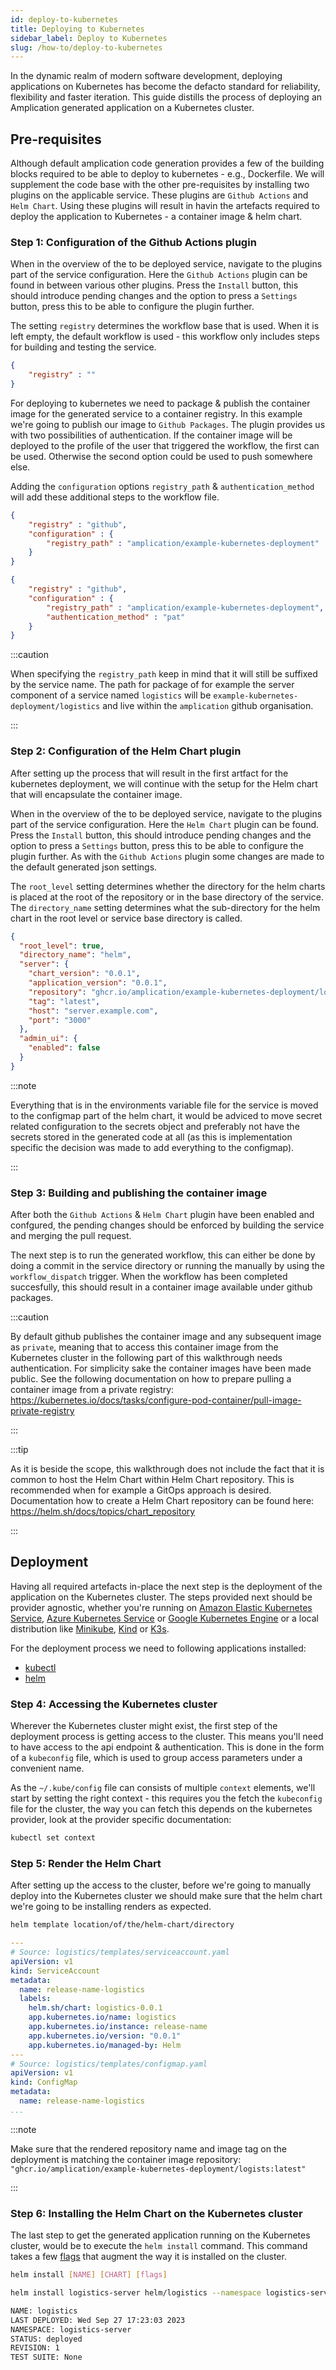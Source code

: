 ```yaml
---
id: deploy-to-kubernetes
title: Deploying to Kubernetes
sidebar_label: Deploy to Kubernetes
slug: /how-to/deploy-to-kubernetes
---
```


In the dynamic realm of modern software development, deploying applications on Kubernetes has become the defacto standard for reliability, flexibility and faster iteration. This guide distills the process of deploying an Amplication generated application on a Kubernetes cluster.

## Pre-requisites

Although default amplication code generation provides a few of the building blocks required to be able to deploy to kubernetes - e.g., Dockerfile. We will supplement the code base with the other pre-requisites by installing two plugins on the applicable service. These plugins are `Github Actions` and `Helm Chart`. Using these plugins will result in havin the artefacts required to deploy the application to Kubernetes - a container image & helm chart.

### Step 1: Configuration of the Github Actions plugin

When in the overview of the to be deployed service, navigate to the plugins part of the service configuration. Here the `Github Actions` plugin can be found in between various other plugins. Press the `Install` button, this should introduce pending changes and the option to press a `Settings` button, press this to be able to configure the plugin further.

The setting `registry` determines the workflow base that is used. When it is left empty, the default workflow is used - this workflow only includes steps for building and testing the service.

```json title="github-actions-plugin/settings" showLineNumbers
{
    "registry" : ""
}
```

For deploying to kubernetes we need to package & publish the container image for the generated service to a container registry. In this example we're going to publish our image to `Github Packages`. The plugin provides us with two possibilities of authentication. If the container image will be deployed to the profile of the user that triggered the workflow, the first can be used. Otherwise the second option could be used to push somewhere else.

Adding the `configuration` options `registry_path` & `authentication_method` will add these additional steps to the workflow file.

```json title="github-actions-plugin/settings | option default github token" showLineNumbers
{
    "registry" : "github",
    "configuration" : {
        "registry_path" : "amplication/example-kubernetes-deployment"
    }
}
```

```json title="github-actions-plugin/settings | option personal access token" showLineNumbers
{
    "registry" : "github",
    "configuration" : {
        "registry_path" : "amplication/example-kubernetes-deployment",
        "authentication_method" : "pat"
    }
}
```

:::caution

When specifying the `registry_path` keep in mind that it will still be suffixed by the service name. The path for package of for example the server component of a service named `logistics` will be `example-kubernetes-deployment/logistics` and live within the `amplication` github organisation.

:::

### Step 2: Configuration of the Helm Chart plugin

After setting up the process that will result in the first artfact for the kubernetes deployment, we will continue with the setup for the Helm chart that will encapsulate the container image.

When in the overview of the to be deployed service, navigate to the plugins part of the service configuration. Here the `Helm Chart` plugin can be found. Press the `Install` button, this should introduce pending changes and the option to press a `Settings` button, press this to be able to configure the plugin further. As with the `Github Actions` plugin some changes are made to the default generated json settings.

The `root_level` setting determines whether the directory for the helm charts is placed at the root of the repository or in the base directory of the service. The `directory_name` setting determines what the sub-directory for the helm chart in the root level or service base directory is called.

```json title="helm-chart-plugin/settings" showLineNumbers
{
  "root_level": true,
  "directory_name": "helm",
  "server": {
    "chart_version": "0.0.1",
    "application_version": "0.0.1",
    "repository": "ghcr.io/amplication/example-kubernetes-deployment/logists",
    "tag": "latest",
    "host": "server.example.com",
    "port": "3000"
  },
  "admin_ui": {
    "enabled": false
  }
}
```

:::note

Everything that is in the environments variable file for the service is moved to the configmap part of the helm chart, it would be adviced to move secret related configuration to the secrets object and preferably not have the secrets stored in the generated code at all (as this is implementation specific the decision was made to add everything to the configmap).

:::

### Step 3: Building and publishing the container image

After both the `Github Actions` & `Helm Chart` plugin have been enabled and confgured, the pending changes should be enforced by building the service and merging the pull request.

The next step is to run the generated workflow, this can either be done by doing a commit in the service directory or running the manually by using the `workflow_dispatch` trigger. When the workflow has been completed succesfully, this should result in a container image available under github packages.

:::caution

By default github publishes the container image and any subsequent image as `private`, meaning that to access this container image from the Kubernetes cluster in the following part of this walkthrough needs authentication. For simplicity sake the container images have been made public. See the following documentation on how to prepare pulling a container image from a private registry: https://kubernetes.io/docs/tasks/configure-pod-container/pull-image-private-registry

:::

:::tip

As it is beside the scope, this walkthrough does not include the fact that it is common to host the Helm Chart within Helm Chart repository. This is recommended when for example a GitOps approach is desired. Documentation how to create a Helm Chart repository can be found here: https://helm.sh/docs/topics/chart_repository

:::

## Deployment

Having all required artefacts in-place the next step is the deployment of the application on the Kubernetes cluster. The steps provided next should be provider agnostic, whether you're running on [Amazon Elastic Kubernetes Service](https://aws.amazon.com/eks), [Azure Kubernetes Service](https://learn.microsoft.com/en-us/azure/aks) or [Google Kubernetes Engine](https://cloud.google.com/kubernetes-engine) or a local distribution like [Minikube](https://minikube.sigs.k8s.io/), [Kind](https://kind.sigs.k8s.io/) or [K3s](https://k3s.io/).

For the deployment process we need to following applications installed:
- [kubectl](https://kubernetes.io/docs/tasks/tools/#kubectl)
- [helm](https://helm.sh/docs/intro/install/)

### Step 4: Accessing the Kubernetes cluster

Wherever the Kubernetes cluster might exist, the first step of the deployment process is getting access to the cluster. This means you'll need to have access to the api endpoint & authentication. This is done in the form of a `kubeconfig` file, which is used to group access parameters under a convenient name.

As the `~/.kube/config` file can consists of multiple `context` elements, we'll start by setting the right context - this requires you the fetch the `kubeconfig` file for the cluster, the way you can fetch this depends on the kubernetes provider, look at the provider specific documentation:

```bash title="terminal"
kubectl set context
```

### Step 5: Render the Helm Chart

After setting up the access to the cluster, before we're going to manually deploy into the Kubernetes cluster we should make sure that the helm chart we're going to be installing renders as expected.

```bash title="terminal"
helm template location/of/the/helm-chart/directory
```

```yaml title="terminal | helm template - output"
---
# Source: logistics/templates/serviceaccount.yaml
apiVersion: v1
kind: ServiceAccount
metadata:
  name: release-name-logistics
  labels:
    helm.sh/chart: logistics-0.0.1
    app.kubernetes.io/name: logistics
    app.kubernetes.io/instance: release-name
    app.kubernetes.io/version: "0.0.1"
    app.kubernetes.io/managed-by: Helm
---
# Source: logistics/templates/configmap.yaml
apiVersion: v1
kind: ConfigMap
metadata:
  name: release-name-logistics
...
```

:::note

Make sure that the rendered repository name and image tag on the deployment is matching the container image repository: `"ghcr.io/amplication/example-kubernetes-deployment/logists:latest"`

:::

### Step 6: Installing the Helm Chart on the Kubernetes cluster

The last step to get the generated application running on the Kubernetes cluster, would be to execute the `helm install` command. This command takes a few [flags](https://helm.sh/docs/helm/helm_install/#options) that augment the way it is installed on the cluster.

```bash title="syntax | helm install"
helm install [NAME] [CHART] [flags]
```

```bash title="example | helm install"
helm install logistics-server helm/logistics --namespace logistics-server --create-namespace
```

```bash title="output"
NAME: logistics
LAST DEPLOYED: Wed Sep 27 17:23:03 2023
NAMESPACE: logistics-server
STATUS: deployed
REVISION: 1
TEST SUITE: None
```
